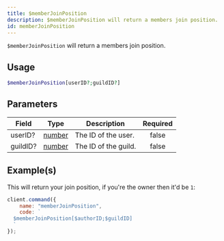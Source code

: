 ```yaml
---
title: $memberJoinPosition
description: $memberJoinPosition will return a members join position.
id: memberJoinPosition
---
```


`$memberJoinPosition` will return a members join position.

## Usage

```php
$memberJoinPosition[userID?;guildID?]
```

## Parameters

| Field    | Type                                                                                              | Description          | Required |
| -------- | ------------------------------------------------------------------------------------------------- | -------------------- | :------: |
| userID?  | [number](https://developer.mozilla.org/en-US/docs/Web/JavaScript/Reference/Global_Objects/Number) | The ID of the user.  |  false   |
| guildID? | [number](https://developer.mozilla.org/en-US/docs/Web/JavaScript/Reference/Global_Objects/Number) | The ID of the guild. |  false   |

## Example(s)

This will return your join position, if you're the owner then it'd be `1`:

```javascript
client.command({
    name: "memberJoinPosition",
    code: `
  $memberJoinPosition[$authorID;$guildID]
  `
});
```
